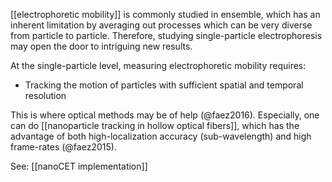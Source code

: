 [[electrophoretic mobility]] is commonly studied in ensemble, which has an inherent limitation by averaging out processes which can be very diverse from particle to particle. Therefore, studying single-particle electrophoresis may open the door to intriguing new results. 

At the single-particle level, measuring electrophoretic mobility requires:

- Tracking the motion of particles with sufficient spatial and temporal resolution

This is where optical methods may be of help (@faez2016). Especially, one can do [[nanoparticle tracking in hollow optical fibers]], which has the advantage of both high-localization accuracy (sub-wavelength) and high frame-rates (@faez2015). 

See: [[nanoCET implementation]]